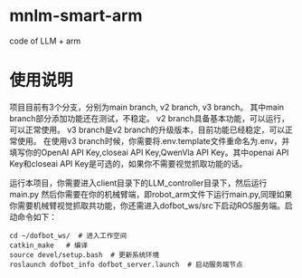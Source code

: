 # mnlm-smart-arm
code of LLM + arm

# 使用说明
项目目前有3个分支，分别为main branch, v2 branch, v3 branch。
其中main branch部分添加功能还在测试，不稳定。
v2 branch具备基本功能，可以运行，可以正常使用。
v3 branch是v2 branch的升级版本，目前功能已经稳定，可以正常使用。
在使用v3 branch时候，你需要将.env.template文件重命名为.env，并填写你的OpenAI API Key,closeai API Key,QwenVla API Key。其中openai API Key和closeai API Key是可选的，如果你不需要视觉抓取功能的话。

运行本项目，你需要进入client目录下的LLM_controller目录下，然后运行main.py
然后你需要在你的机械臂端，即robot_arm文件下运行main.py,同理如果你需要机械臂视觉抓取共功能，你还需进入dofbot_ws/src下启动ROS服务端。启动命令如下：
```shell
cd ~/dofbot_ws/  # 进入工作空间
catkin_make   # 编译
source devel/setup.bash  # 更新系统环境
roslaunch dofbot_info dofbot_server.launch  # 启动服务端节点
```


